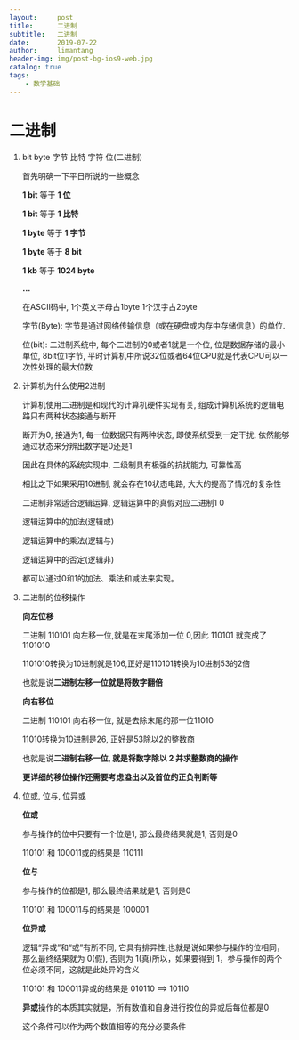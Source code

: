 ```yaml
---
layout:     post
title:      二进制
subtitle:   二进制
date:       2019-07-22
author:     limantang
header-img: img/post-bg-ios9-web.jpg
catalog: true
tags:
    - 数学基础
---
```


# 二进制

1. bit byte 字节 比特 字符 位(二进制)

   首先明确一下平日所说的一些概念

   **1 bit** 等于 **1 位**

   **1 bit** 等于 **1 比特**

   **1 byte** 等于 **1 字节**

   **1 byte** 等于 **8 bit**

   **1 kb** 等于 **1024 byte**

   **...**

   在ASCII码中, 1个英文字母占1byte 1个汉字占2byte

   字节(Byte): 字节是通过网络传输信息（或在硬盘或内存中存储信息）的单位.

   位(bit): 二进制系统中, 每个二进制的0或者1就是一个位, 位是数据存储的最小单位, 8bit位1字节, 平时计算机中所说32位或者64位CPU就是代表CPU可以一次性处理的最大位数

2. 计算机为什么使用2进制

   计算机使用二进制是和现代的计算机硬件实现有关, 组成计算机系统的逻辑电路只有两种状态接通与断开

   断开为0, 接通为1, 每一位数据只有两种状态, 即使系统受到一定干扰, 依然能够通过状态来分辨出数字是0还是1

   因此在具体的系统实现中, 二级制具有极强的抗扰能力, 可靠性高

   相比之下如果采用10进制, 就会存在10状态电路, 大大的提高了情况的复杂性

   二进制非常适合逻辑运算, 逻辑运算中的真假对应二进制1 0

   逻辑运算中的加法(逻辑或)

   逻辑运算中的乘法(逻辑与)

   逻辑运算中的否定(逻辑非)

   都可以通过0和1的加法、乘法和减法来实现。

3. 二进制的位移操作

   **向左位移**

   二进制 110101 向左移一位,就是在末尾添加一位 0,因此 110101 就变成了 1101010

   1101010转换为10进制就是106,正好是110101转换为10进制53的2倍

   也就是说**二进制左移一位就是将数字翻倍**

   **向右移位**

   二进制 110101 向右移一位, 就是去除末尾的那一位11010

   11010转换为10进制是26, 正好是53除以2的整数商

   也就是说**二进制右移一位, 就是将数字除以 2 并求整数商的操作**

   

   **更详细的移位操作还需要考虑溢出以及首位的正负判断等**

4. 位或, 位与, 位异或

   **位或**

   参与操作的位中只要有一个位是1, 那么最终结果就是1, 否则是0

   110101 和 100011或的结果是 110111

   **位与**

   参与操作的位都是1, 那么最终结果就是1, 否则是0

   110101 和 100011与的结果是 100001

   **位异或**

   逻辑“异或”和“或”有所不同, 它具有排异性,也就是说如果参与操作的位相同，那么最终结果就为 0(假), 否则为 1(真)所以，如果要得到 1，参与操作的两个位必须不同，这就是此处异的含义

   110101 和 100011异或的结果是 010110 ==> 10110

   

   **异或**操作的本质其实就是，所有数值和自身进行按位的异或后每位都是0

   这个条件可以作为两个数值相等的充分必要条件

   




